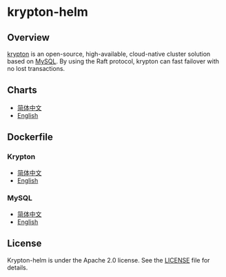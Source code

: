 # krypton-helm

## Overview

[krypton](https://github.com/radondb/krypton) is an open-source, high-available, cloud-native cluster solution based on [MySQL](https://MySQL.org). By using the Raft protocol, krypton can fast failover with no lost transactions. 

## Charts

- [简体中文](docs/zh-cn/charts.md)
- [English](charts/README.md)

## Dockerfile

### Krypton

- [简体中文](docs/zh-cn/krypton.md)
- [English](dockerfile/krypton/README.md)

### MySQL

- [简体中文](docs/zh-cn/mysql.md)
- [English](dockerfile/mysql/README.md)

## License

Krypton-helm is under the Apache 2.0 license. See the [LICENSE](./LICENSE) file for details.
